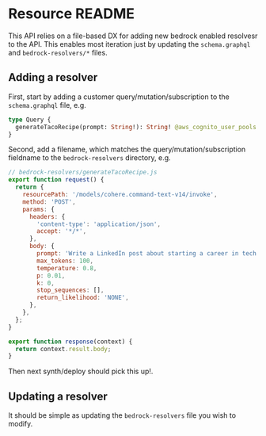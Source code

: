 # Resource README

This API relies on a file-based DX for adding new bedrock enabled resolvesr to the API. This enables most iteration just by updating the `schema.graphql` and `bedrock-resolvers/*` files.

## Adding a resolver

First, start by adding a customer query/mutation/subscription to the `schema.graphql` file, e.g.

```graphql
type Query {
  generateTacoRecipe(prompt: String!): String! @aws_cognito_user_pools
}
```

Second, add a filename, which matches the query/mutation/subscription fieldname to the `bedrock-resolvers` directory, e.g.

```js
// bedrock-resolvers/generateTacoRecipe.js
export function request() {
  return {
    resourcePath: '/models/cohere.command-text-v14/invoke',
    method: 'POST',
    params: {
      headers: {
        'content-type': 'application/json',
        accept: '*/*',
      },
      body: {
        prompt: 'Write a LinkedIn post about starting a career in tech:',
        max_tokens: 100,
        temperature: 0.8,
        p: 0.01,
        k: 0,
        stop_sequences: [],
        return_likelihood: 'NONE',
      },
    },
  };
}

export function response(context) {
  return context.result.body;
} 
```

Then next synth/deploy should pick this up!.

## Updating a resolver

It should be simple as updating the `bedrock-resolvers` file you wish to modify.
